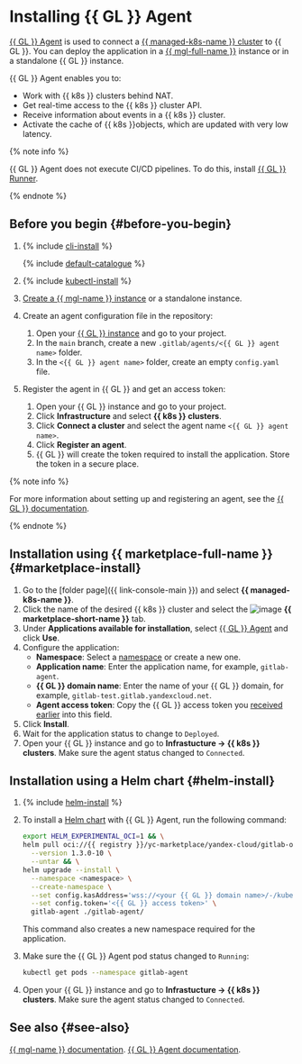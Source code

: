 # Installing {{ GL }} Agent

[{{ GL }} Agent](/marketplace/products/yc/gitlab-agent) is used to connect a [{{ managed-k8s-name }} cluster](../../concepts/index.md#kubernetes-cluster) to {{ GL }}. You can deploy the application in a [{{ mgl-full-name }}](../../../managed-gitlab/) instance or in a standalone {{ GL }} instance.

{{ GL }} Agent enables you to:
* Work with {{ k8s }} clusters behind NAT.
* Get real-time access to the {{ k8s }} cluster API.
* Receive information about events in a {{ k8s }} cluster.
* Activate the cache of {{ k8s }}objects, which are updated with very low latency.

{% note info %}

{{ GL }} Agent does not execute CI/CD pipelines. To do this, install [{{ GL }} Runner](/marketplace/products/yc/gitlab-runner).

{% endnote %}

## Before you begin {#before-you-begin}

1. {% include [cli-install](../../../_includes/cli-install.md) %}

   {% include [default-catalogue](../../../_includes/default-catalogue.md) %}

1. {% include [kubectl-install](../../../_includes/managed-kubernetes/kubectl-install.md) %}

1. [Create a {{ mgl-name }} instance](../../../managed-gitlab/operations/instance/instance-create.md) or a standalone instance.
1. Create an agent configuration file in the repository:
   1. Open your [{{ GL }} instance](../../../managed-gitlab/concepts/index.md#instance) and go to your project.
   1. In the `main` branch, create a new `.gitlab/agents/<{{ GL }} agent name>` folder.
   1. In the `<{{ GL }} agent name>` folder, create an empty `config.yaml` file.
1. Register the agent in {{ GL }} and get an access token:
   1. Open your {{ GL }} instance and go to your project.
   1. Click **Infrastructure** and select **{{ k8s }} clusters**.
   1. Click **Connect a cluster** and select the agent name `<{{ GL }} agent name>`.
   1. Click **Register an agent**.
   1. {{ GL }} will create the token required to install the application. Store the token in a secure place.

{% note info %}

For more information about setting up and registering an agent, see the [{{ GL }} documentation](https://docs.gitlab.com/ee/user/clusters/agent/install/).

{% endnote %}

## Installation using {{ marketplace-full-name }} {#marketplace-install}

1. Go to the [folder page]({{ link-console-main }}) and select **{{ managed-k8s-name }}**.
1. Click the name of the desired {{ k8s }} cluster and select the ![image](../../../_assets/marketplace.svg) **{{ marketplace-short-name }}** tab.
1. Under **Applications available for installation**, select [{{ GL }} Agent](/marketplace/products/yc/gitlab-agent) and click **Use**.
1. Configure the application:
   * **Namespace**: Select a [namespace](../../concepts/index.md#namespace) or create a new one.
   * **Application name**: Enter the application name, for example, `gitlab-agent`.
   * **{{ GL }} domain name**: Enter the name of your {{ GL }} domain, for example, `gitlab-test.gitlab.yandexcloud.net`.
   * **Agent access token**: Copy the {{ GL }} access token you [received earlier](#before-you-begin) into this field.
1. Click **Install**.
1. Wait for the application status to change to `Deployed`.
1. Open your {{ GL }} instance and go to **Infrastucture → {{ k8s }} clusters**. Make sure the agent status changed to `Connected`.

## Installation using a Helm chart {#helm-install}

1. {% include [helm-install](../../../_includes/managed-kubernetes/helm-install.md) %}

1. To install a [Helm chart](https://helm.sh/docs/topics/charts/) with {{ GL }} Agent, run the following command:

   ```bash
   export HELM_EXPERIMENTAL_OCI=1 && \
   helm pull oci://{{ registry }}/yc-marketplace/yandex-cloud/gitlab-org/gitlab-agent/chart/gitlab-agent \
     --version 1.3.0-10 \
     --untar && \
   helm upgrade --install \
     --namespace <namespace> \
     --create-namespace \
     --set config.kasAddress='wss://<your {{ GL }} domain name>/-/kubernetes-agent/' \
     --set config.token='<{{ GL }} access token>' \
     gitlab-agent ./gitlab-agent/
   ```

   This command also creates a new namespace required for the application.
1. Make sure the {{ GL }} Agent pod status changed to `Running`:

   ```bash
   kubectl get pods --namespace gitlab-agent
   ```

1. Open your {{ GL }} instance and go to **Infrastucture → {{ k8s }} clusters**. Make sure the agent status changed to `Connected`.

## See also {#see-also}

[{{ mgl-name }} documentation](../../../managed-gitlab/).
[{{ GL }} Agent documentation](https://docs.gitlab.com/ee/user/clusters/agent/).
